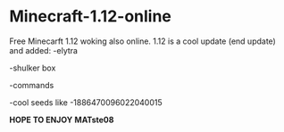 # Minecraft-1.12-online
Free Minecarft 1.12 woking also online.
1.12 is a cool update (end update) and added:
-elytra

-shulker box

-commands

-cool seeds like -1886470096022040015

**HOPE TO  ENJOY**
**MATste08**
